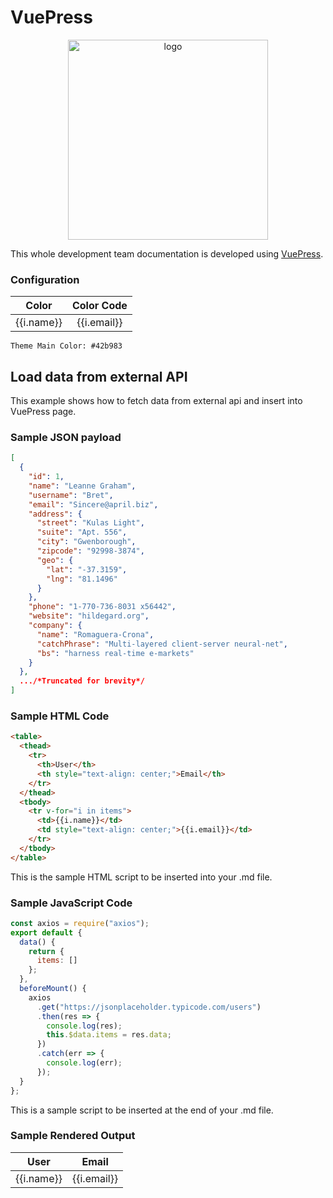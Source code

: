 # VuePress

<p align="center">
  <img width="320" src="/images/undraw_experience_design.svg" alt="logo">
</p>

This whole development team documentation is developed using [VuePress](https://vuepress.vuejs.org/).

### Configuration

<table>
  <thead>
    <tr>
      <th>Color</th>
      <th style="text-align: center;">Color Code</th>
    </tr>
  </thead>
  <tbody>
    <tr v-for="i in items">
      <td>{{i.name}}</td>
      <td style="text-align: center;">{{i.email}}</td>
    </tr>
  </tbody>
</table>

    Theme Main Color: #42b983

## Load data from external API

This example shows how to fetch data from external api and insert into VuePress page.

### Sample JSON payload

```json
[
  {
    "id": 1,
    "name": "Leanne Graham",
    "username": "Bret",
    "email": "Sincere@april.biz",
    "address": {
      "street": "Kulas Light",
      "suite": "Apt. 556",
      "city": "Gwenborough",
      "zipcode": "92998-3874",
      "geo": {
        "lat": "-37.3159",
        "lng": "81.1496"
      }
    },
    "phone": "1-770-736-8031 x56442",
    "website": "hildegard.org",
    "company": {
      "name": "Romaguera-Crona",
      "catchPhrase": "Multi-layered client-server neural-net",
      "bs": "harness real-time e-markets"
    }
  },
  .../*Truncated for brevity*/
]
```

### Sample HTML Code

```html
<table>
  <thead>
    <tr>
      <th>User</th>
      <th style="text-align: center;">Email</th>
    </tr>
  </thead>
  <tbody>
    <tr v-for="i in items">
      <td>{{i.name}}</td>
      <td style="text-align: center;">{{i.email}}</td>
    </tr>
  </tbody>
</table>
```

This is the sample HTML script to be inserted into your .md file.

### Sample JavaScript Code

```js
const axios = require("axios");
export default {
  data() {
    return {
      items: []
    };
  },
  beforeMount() {
    axios
      .get("https://jsonplaceholder.typicode.com/users")
      .then(res => {
        console.log(res);
        this.$data.items = res.data;
      })
      .catch(err => {
        console.log(err);
      });
  }
};
```

This is a sample script to be inserted at the end of your .md file.

### Sample Rendered Output

<table>
  <thead>
    <tr>
      <th>User</th>
      <th style="text-align: center;">Email</th>
    </tr>
  </thead>
  <tbody>
    <tr v-for="i in items">
      <td>{{i.name}}</td>
      <td style="text-align: center;">{{i.email}}</td>
    </tr>
  </tbody>
</table>

<script>
const axios = require('axios')
export default {
    data() {
        return {
            items: []
        }
    },
    beforeMount(){
        axios.get('https://jsonplaceholder.typicode.com/users')
        .then(res => {
            console.log(res);
            this.$data.items = res.data;
        })
        .catch(err => {
            console.log(err);
        });
    }
}
</script>

